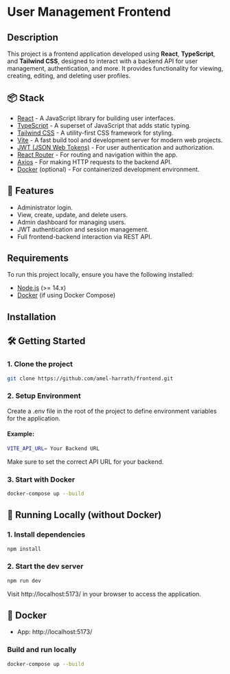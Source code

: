 # User Management Frontend

## Description

This project is a frontend application developed using **React**, **TypeScript**, and **Tailwind CSS**, designed to interact with a backend API for user management, authentication, and more. It provides functionality for viewing, creating, editing, and deleting user profiles.

## 📦 Stack

- [React](https://reactjs.org/) - A JavaScript library for building user interfaces.
- [TypeScript](https://www.typescriptlang.org/) - A superset of JavaScript that adds static typing.
- [Tailwind CSS](https://tailwindcss.com/) - A utility-first CSS framework for styling.
- [Vite](https://vitejs.dev/) - A fast build tool and development server for modern web projects.
- [JWT (JSON Web Tokens)](https://jwt.io/) - For user authentication and authorization.
- [React Router](https://reactrouter.com/) - For routing and navigation within the app.
- [Axios](https://axios-http.com/) - For making HTTP requests to the backend API.
- [Docker](https://www.docker.com/get-started) (optional) - For containerized development environment.

## 🚀 Features

- Administrator login.
- View, create, update, and delete users.
- Admin dashboard for managing users.
- JWT authentication and session management.
- Full frontend-backend interaction via REST API.

## Requirements

To run this project locally, ensure you have the following installed:

- [Node.js](https://nodejs.org/) (>= 14.x)
- [Docker](https://www.docker.com/get-started) (if using Docker Compose)

## Installation

## 🛠️ Getting Started

### 1. Clone the project

```bash
git clone https://github.com/amel-harrath/frontend.git
```

### 2. Setup Environment

Create a .env file in the root of the project to define environment variables for the application.

#### Example:

```bash
VITE_API_URL= Your Backend URL
```

Make sure to set the correct API URL for your backend.

### 3. Start with Docker

```bash
docker-compose up --build
```

## 🧪 Running Locally (without Docker)

### 1. Install dependencies

```bash
npm install
```

### 2. Start the dev server

```bash
npm run dev
```

Visit http://localhost:5173/ in your browser to access the application.

## 🐳 Docker

- App: http://localhost:5173/

### Build and run locally

```bash
docker-compose up --build
```
